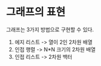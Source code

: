 # 그래프의 표현
그래프는 3가지 방법으로 구현할 수 있다.
1. 에지 리스트 -> 열이 2인 2차원 배열
2. 인접 행렬 -> N*N 크기의 2차원 배열
3. 인접 리스트 -> 2차원 백터

